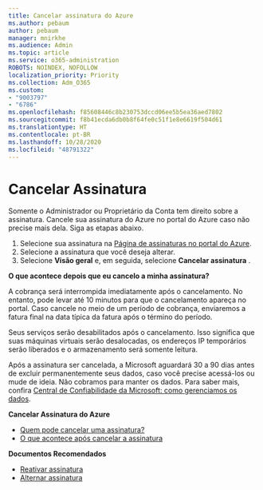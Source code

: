 ```yaml
---
title: Cancelar assinatura do Azure
ms.author: pebaum
author: pebaum
manager: mnirkhe
ms.audience: Admin
ms.topic: article
ms.service: o365-administration
ROBOTS: NOINDEX, NOFOLLOW
localization_priority: Priority
ms.collection: Adm_O365
ms.custom:
- "9003797"
- "6786"
ms.openlocfilehash: f85608446c8b230753dccd06ee5b5ea36aed7802
ms.sourcegitcommit: f8b41ecda6db0b8f64fe0c51f1e8e6619f504d61
ms.translationtype: HT
ms.contentlocale: pt-BR
ms.lasthandoff: 10/28/2020
ms.locfileid: "48791322"
---
```

# <a name="cancel-subscription"></a>Cancelar Assinatura

Somente o Administrador ou Proprietário da Conta tem direito sobre a assinatura. Cancele sua assinatura do Azure no portal do Azure caso não precise mais dela. Siga as etapas abaixo.

1. Selecione sua assinatura na [Página de assinaturas no portal do Azure](https://portal.azure.com/#blade/Microsoft_Azure_Billing/SubscriptionsBlade).
2. Selecione a assinatura que você deseja alterar.
3. Selecione **Visão geral** e, em seguida, selecione **Cancelar assinatura** .

**O que acontece depois que eu cancelo a minha assinatura?**

A cobrança será interrompida imediatamente após o cancelamento. No entanto, pode levar até 10 minutos para que o cancelamento apareça no portal. Caso cancele no meio de um período de cobrança, enviaremos a fatura final na data típica da fatura após o término do período.

Seus serviços serão desabilitados após o cancelamento. Isso significa que suas máquinas virtuais serão desalocadas, os endereços IP temporários serão liberados e o armazenamento será somente leitura.

Após a assinatura ser cancelada, a Microsoft aguardará 30 a 90 dias antes de excluir permanentemente seus dados, caso você precise acessá-los ou mude de ideia. Não cobramos para manter os dados. Para saber mais, confira [Central de Confiabilidade da Microsoft: como gerenciamos os dados](https://go.microsoft.com/fwLink/p/?LinkID=822930&clcid=0x409).

**Cancelar Assinatura do Azure**

- [Quem pode cancelar uma assinatura?](https://docs.microsoft.com/azure/billing/billing-how-to-cancel-azure-subscription?WT.mc_id=Portal-Microsoft_Azure_Support#who-can-cancel-a-subscription)
- [O que acontece após cancelar a assinatura](https://docs.microsoft.com/azure/billing/billing-how-to-cancel-azure-subscription?WT.mc_id=Portal-Microsoft_Azure_Support#what-happens-after-i-cancel-my-subscription)

**Documentos Recomendados**

- [Reativar assinatura](https://docs.microsoft.com/azure/billing/billing-how-to-cancel-azure-subscription?WT.mc_id=Portal-Microsoft_Azure_Support#reactivate-subscription)
- [Alternar assinatura](https://docs.microsoft.com/azure/billing/billing-how-to-switch-azure-offer?WT.mc_id=Portal-Microsoft_Azure_Support)